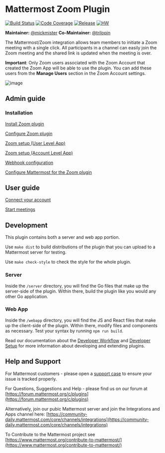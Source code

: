 # Mattermost Zoom Plugin

[![Build Status](https://img.shields.io/circleci/project/github/mattermost/mattermost-plugin-zoom/master)](https://circleci.com/gh/mattermost/mattermost-plugin-zoom)
[![Code Coverage](https://img.shields.io/codecov/c/github/mattermost/mattermost-plugin-zoom/master)](https://codecov.io/gh/mattermost/mattermost-plugin-zoom)
[![Release](https://img.shields.io/github/v/release/mattermost/mattermost-plugin-zoom)](https://github.com/mattermost/mattermost-plugin-zoom/releases/latest)
[![HW](https://img.shields.io/github/issues/mattermost/mattermost-plugin-zoom/Up%20For%20Grabs?color=dark%20green&label=Help%20Wanted)](https://github.com/mattermost/mattermost-plugin-zoom/issues?q=is%3Aissue+is%3Aopen+sort%3Aupdated-desc+label%3A%22Up+For+Grabs%22+label%3A%22Help+Wanted%22)

**Maintainer:** [@mickmister](https://github.com/mickmister)
**Co-Maintainer:** [@trilopin](https://github.com/trilopin)

The Mattermost/Zoom integration allows team members to initiate a Zoom meeting with a single click. All participants in a channel can easily join the Zoom meeting and the shared link is updated when the meeting is over.

**Important**: Only Zoom users associated with the Zoom Account that created the Zoom App will be able to use the plugin. You can add these users from the **Manage Users** section in the Zoom Account settings.

![image](https://github.com/mattermost/mattermost-plugin-zoom/assets/74422101/7ce3981e-bcd2-4446-bc20-b9a6494dcc3d)

## Admin guide

### Installation

[Install Zoom plugin](https://github.com/mattermost/mattermost-plugin-zoom/blob/release_v1.5.1-cloud/docs/installation/install-zoom-plugin.md)

[Configure Zoom plugin](https://github.com/mattermost/mattermost-plugin-zoom/blob/release_v1.5.1-cloud/docs/installation/zoom-configuration/README.md)

  [Zoom setup (User Level App)](https://mattermost.gitbook.io/plugin-zoom/v/release_v1.5.1-cloud/installation/zoom-configuration/zoom-setup-user-level-app)

  [Zoom setup (Account Level App)](https://mattermost.gitbook.io/plugin-zoom/v/release_v1.5.1-cloud/installation/zoom-configuration/zoom-setup-oauth)

  [Webhook configuration](https://mattermost.gitbook.io/plugin-zoom/v/release_v1.5.1-cloud/installation/zoom-configuration/webhook-configuration)

[Configure Mattermost for the Zoom plugin](https://mattermost.gitbook.io/plugin-zoom/v/release_v1.5.1-cloud/installation/mattermost-setup)

## User guide

[Connect your account](https://github.com/mattermost/mattermost-plugin-zoom/blob/release_v1.5.1-cloud/docs/usage/connect-your-account.md)

[Start meetings](https://github.com/mattermost/mattermost-plugin-zoom/blob/release_v1.5.1-cloud/docs/usage/start-meetings.md)

## Development

This plugin contains both a server and web app portion. 

Use `make dist` to build distributions of the plugin that you can upload to a Mattermost server for testing.

Use `make check-style` to check the style for the whole plugin.

### Server

Inside the `/server` directory, you will find the Go files that make up the server-side of the plugin. Within there, build the plugin like you would any other Go application.

### Web App

Inside the `/webapp` directory, you will find the JS and React files that make up the client-side of the plugin. Within there, modify files and components as necessary. Test your syntax by running `npm run build`.

Read our documentation about the [Developer Workflow](https://developers.mattermost.com/extend/plugins/developer-workflow/) and [Developer Setup](https://developers.mattermost.com/extend/plugins/developer-setup/) for more information about developing and extending plugins.

## Help and Support

For Mattermost customers - please open a [support case](https://mattermost.zendesk.com/hc/en-us/requests/new) to ensure your issue is tracked properly.

For Questions, Suggestions and Help - please find us on our forum at [https://forum.mattermost.org/c/plugins](https://forum.mattermost.org/c/plugins)​

Alternatively, join our pubic Mattermost server and join the Integrations and Apps channel here: [https://community-daily.mattermost.com/core/channels/integrations](https://community-daily.mattermost.com/core/channels/integrations)​

To Contribute to the Mattermost project see [https://www.mattermost.org/contribute-to-mattermost/](https://www.mattermost.org/contribute-to-mattermost/)
